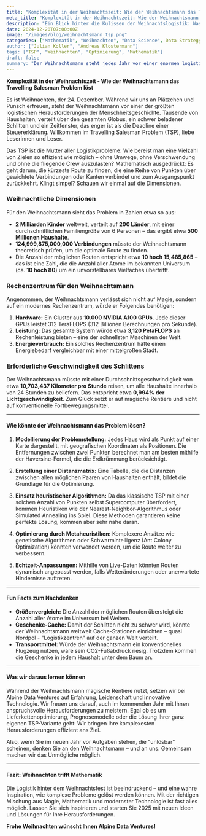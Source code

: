 ```yaml
---
title: "Komplexität in der Weihnachtszeit: Wie der Weihnachtsmann das Travelling Salesman Problem löst"
meta_title: "Komplexität in der Weihnachtszeit: Wie der Weihnachtsmann das Travelling Salesman Problem löst"
description: "Ein Blick hinter die Kulissen der Weihnachtslogistik: Was der Weihnachtsmann mit Supercomputern und Algorithmen zu tun hat."
date: 2024-12-20T07:00:00Z
image: "/images/blog/weihnachtsmann_tsp.png"
categories: ["Mathematik", "Weihnachten", "Data Science", Data Strategy"]
author: ["Julian Koller", "Andreas Klostermann"]
tags: ["TSP", "Weihnachten", "Optimierung", "Mathematik"]
draft: false
summary: "Der Weihnachtsmann steht jedes Jahr vor einer enormen logistischen Herausforderung: Milliarden Haushalte in einer Nacht. Wie schafft er das? Mit einem Lächeln und ein wenig Magie – oder moderner Mathematik?"
---
```


**Komplexität in der Weihnachtszeit - Wie der Weihnachtsmann das Travelling Salesman Problem löst**

Es ist Weihnachten, der 24. Dezember. Während wir uns an Plätzchen und Punsch erfreuen, steht der Weihnachtsmann vor einer der größten logistischen Herausforderungen der Menschheitsgeschichte. Tausende von Haushalten, verteilt über den gesamten Globus, ein schwer beladener Schlitten und ein Zeitfenster, das enger ist als die Deadline einer Steuererklärung. Willkommen im Travelling Salesman Problem (TSP), liebe Leserinnen und Leser.

Das TSP ist die Mutter aller Logistikprobleme: Wie bereist man eine Vielzahl von Zielen so effizient wie möglich – ohne Umwege, ohne Verschwendung und ohne die fliegende Crew auszulasten? Mathematisch ausgedrückt: Es geht darum, die kürzeste Route zu finden, die eine Reihe von Punkten über gewichtete Verbindungen oder Kanten verbindet und zum Ausgangspunkt zurückkehrt. Klingt simpel? Schauen wir einmal auf die Dimensionen.

### **Weihnachtliche Dimensionen**

Für den Weihnachtsmann sieht das Problem in Zahlen etwa so aus: 

- **2 Milliarden Kinder** weltweit, verteilt auf **200 Länder**, mit einer durchschnittlichen Familiengröße von 6 Personen – das ergibt etwa **500 Millionen Haushalte**.
- **124,999,875,000,000 Verbindungen** müsste der Weihnachtsmann theoretisch prüfen, um die optimale Route zu finden.
- Die Anzahl der möglichen Routen entspricht etwa **10 hoch 15,485,865** – das ist eine Zahl, die die Anzahl aller Atome im bekannten Universum (ca. **10 hoch 80**) um ein unvorstellbares Vielfaches übertrifft.

### **Rechenzentrum für den Weihnachtsmann**

Angenommen, der Weihnachtsmann verlässt sich nicht auf Magie, sondern auf ein modernes Rechenzentrum, würde er Folgendes benötigen:

1. **Hardware:** Ein Cluster aus **10.000 NVIDIA A100 GPUs**. Jede dieser GPUs leistet 312 TeraFLOPS (312 Billionen Berechnungen pro Sekunde).
2. **Leistung:** Das gesamte System würde etwa **3,120 PetaFLOPS** an Rechenleistung bieten – eine der schnellsten Maschinen der Welt.
3. **Energieverbrauch:** Ein solches Rechenzentrum hätte einen Energiebedarf vergleichbar mit einer mittelgroßen Stadt.

### **Erforderliche Geschwindigkeit des Schlittens**

Der Weihnachtsmann müsste mit einer Durchschnittsgeschwindigkeit von etwa **10,703,437 Kilometer pro Stunde** reisen, um alle Haushalte innerhalb von 24 Stunden zu beliefern. Das entspricht etwa **0,994% der Lichtgeschwindigkeit**. Zum Glück setzt er auf magische Rentiere und nicht auf konventionelle Fortbewegungsmittel.

---

#### **Wie könnte der Weihnachtsmann das Problem lösen?**

1. **Modellierung der Problemstellung:**
   Jedes Haus wird als Punkt auf einer Karte dargestellt, mit geografischen Koordinaten als Positionen. Die Entfernungen zwischen zwei Punkten berechnet man am besten mithilfe der Haversine-Formel, die die Erdkrümmung berücksichtigt.

2. **Erstellung einer Distanzmatrix:**
   Eine Tabelle, die die Distanzen zwischen allen möglichen Paaren von Haushalten enthält, bildet die Grundlage für die Optimierung.

3. **Einsatz heuristischer Algorithmen:**
   Da das klassische TSP mit einer solchen Anzahl von Punkten selbst Supercomputer überfordert, kommen Heuristiken wie der Nearest-Neighbor-Algorithmus oder Simulated Annealing ins Spiel. Diese Methoden garantieren keine perfekte Lösung, kommen aber sehr nahe daran.

4. **Optimierung durch Metaheuristiken:**
   Komplexere Ansätze wie genetische Algorithmen oder Schwarmintelligenz (Ant Colony Optimization) könnten verwendet werden, um die Route weiter zu verbessern.

5. **Echtzeit-Anpassungen:**
   Mithilfe von Live-Daten könnten Routen dynamisch angepasst werden, falls Wetteränderungen oder unerwartete Hindernisse auftreten.

---

#### **Fun Facts zum Nachdenken**

- **Größenvergleich:** Die Anzahl der möglichen Routen übersteigt die Anzahl aller Atome im Universum bei Weitem.
- **Geschenke-Cache:** Damit der Schlitten nicht zu schwer wird, könnte der Weihnachtsmann weltweit Cache-Stationen einrichten – quasi Nordpol - "Logistikzentren" auf der ganzen Welt verteilt.
- **Transportmittel:** Würde der Weihnachtsmann ein konventionelles Flugzeug nutzen, wäre sein CO2-Fußabdruck riesig. Trotzdem kommen die Geschenke in jedem Haushalt unter dem Baum an.

---

#### **Was wir daraus lernen können**

Während der Weihnachtsmann magische Rentiere nutzt, setzen wir bei Alpine Data Ventures auf Erfahrung, Leidenschaft und innovative Technologie. Wir freuen uns darauf, auch im kommenden Jahr mit Ihnen anspruchsvolle Herausforderungen zu meistern. Egal ob es um Lieferkettenoptimierung, Prognosemodelle oder die Lösung Ihrer ganz eigenen TSP-Variante geht: Wir bringen Ihre komplexesten Herausforderungen effizient ans Ziel.

Also, wenn Sie im neuen Jahr vor Aufgaben stehen, die "unlösbar" scheinen, denken Sie an den Weihnachtsmann – und an uns. Gemeinsam machen wir das Unmögliche möglich.

---

#### **Fazit: Weihnachten trifft Mathematik**

Die Logistik hinter dem Weihnachtsfest ist beeindruckend – und eine wahre Inspiration, wie komplexe Probleme gelöst werden können. Mit der richtigen Mischung aus Magie, Mathematik und modernster Technologie ist fast alles möglich. Lassen Sie sich inspirieren und starten Sie 2025 mit neuen Ideen und Lösungen für Ihre Herausforderungen.

**Frohe Weihnachten wünscht Ihnen Alpine Data Ventures!**

